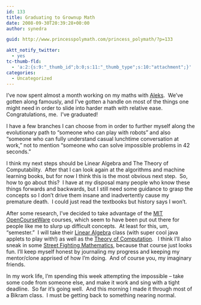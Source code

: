 ```yaml
---
id: 133
title: Graduating to Grownup Math
date: 2008-09-30T20:39:28+00:00
author: synedra

guid: http://www.princesspolymath.com/princess_polymath/?p=133

aktt_notify_twitter:
  - yes
tc-thumb-fld:
  - 'a:2:{s:9:"_thumb_id";b:0;s:11:"_thumb_type";s:10:"attachment";}'
categories:
  - Uncategorized
---
```

I&#8217;ve now spent almost a month working on my maths with [Aleks](http://www.aleks.com/).&nbsp; We&#8217;ve gotten along famously, and I&#8217;ve gotten a handle on most of the things one might need in order to slide into harder math with relative ease.&nbsp; Congratulations, me.&nbsp; I&#8217;ve graduated!

I have a few branches I can choose from in order to further myself along the evolutionary path to &#8220;someone who can play with robots&#8221; and also &#8220;someone who can fully understand casual lunchtime conversation at work,&#8221; not to mention &#8220;someone who can solve impossible problems in 42 seconds.&#8221;&nbsp; 

I think my next steps should be Linear Algebra and The Theory of Computability.&nbsp; After that I can look again at the algorithms and machine learning books, but for now I think this is the most obvious next step.&nbsp; So, how to go about this?&nbsp; I have at my disposal many people who know these things forwards and backwards, but I still need some guidance to grasp the concepts so I don&#8217;t drive them insane and inadvertently cause my premature death.&nbsp; I could just read the textbooks but history says I won&#8217;t.

After some research, I&#8217;ve decided to take advantage of the [MIT OpenCourseWare](http://ocw.mit.edu/OcwWeb/web/home/home/index.htm) courses, which seem to have been put out there for people like me to slurp up difficult concepts.&nbsp; At least for this, um, &#8220;semester.&#8221;&nbsp; I will take their [Linear Algebra](http://ocw.mit.edu/OcwWeb/Mathematics/18-06Spring-2005/CourseHome/index.htm) class (with super cool java applets to play with!) as well as the [Theory of Computation](http://ocw.mit.edu/OcwWeb/Electrical-Engineering-and-Computer-Science/6-045JSpring-2005/Syllabus/index.htm).&nbsp;&nbsp; I think I&#8217;ll also sneak in some [Street Fighting Mathematics](http://ocw.mit.edu/OcwWeb/Mathematics/18-098January--IAP--2008/Readings/index.htm), because that course just looks fun. I&#8217;ll keep myself honest by journaling my progress and keeping my mentor/clone apprised of how I&#8217;m doing.&nbsp; And of course you, my imaginary friends.

In my work life, I&#8217;m spending this week attempting the impossible &#8211; take some code from someone else, and make it work and sing with a tight deadline.&nbsp; So far it&#8217;s going well.&nbsp; And this morning I made it through most of a Bikram class.&nbsp; I must be getting back to something nearing normal.